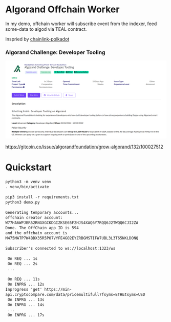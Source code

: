 # Algorand Offchain Worker

In my demo, offchain worker will subscribe event from the indexer, feed some-data to algod via TEAL contract.

Inspried by [chainlink-polkadot](https://github.com/smartcontractkit/chainlink-polkadot/tree/master/pallet-chainlink)

### Algorand Challenge: Developer Tooling

![PT2](https://raw.githubusercontent.com/ubinix-warun/algorand-offchain-worker/main/doc/assets/gitcoin_bounties.png)

https://gitcoin.co/issue/algorandfoundation/grow-algorand/132/100027512

# Quickstart

```
python3 -m venv venv
. venv/bin/activate

pip3 install -r requirements.txt
python3 demo.py 

Generating temporary accounts...
offchain creator account:  W77HA6WPJBR52RNGXGCKDGIZKSE65F2HJS4XAQ6Y7RQQ6J2TWQQ6CJI2ZA
Done. The OffChain app ID is 594 
and the offchain account is M475MATP7W4BDX35R5PO7VYFE4GO2EYZRBGMSTIFW7UBL3L3T65NKLDONQ 

Subscriber's connected to ws://localhost:1323/ws 

 On REQ ... 1s
 On REQ ... 2s
 ...

 On REQ ... 11s
 On INPRG ... 12s
Inprogress 'get' https://min-api.cryptocompare.com/data/pricemultifull?fsyms=ETH&tsyms=USD
 On INPRG ... 13s
 On INPRG ... 14s
 ...
 On INPRG ... 17s

```


